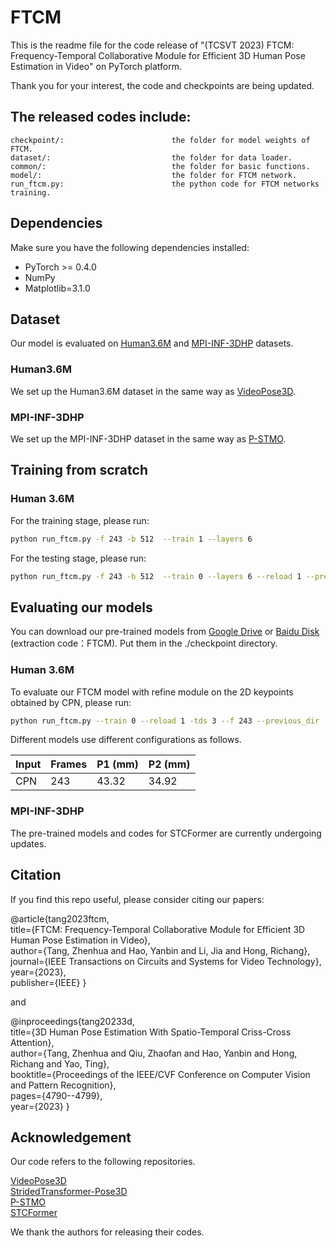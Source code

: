 # FTCM
This is the readme file for the code release of "(TCSVT 2023) FTCM: Frequency-Temporal Collaborative Module for Efficient 3D Human Pose Estimation in Video" on PyTorch platform.

Thank you for your interest, the code and checkpoints are being updated.



## The released codes include:
    checkpoint/:                        the folder for model weights of FTCM.
    dataset/:                           the folder for data loader.
    common/:                            the folder for basic functions.
    model/:                             the folder for FTCM network.
    run_ftcm.py:                        the python code for FTCM networks training.


## Dependencies
Make sure you have the following dependencies installed:
* PyTorch >= 0.4.0
* NumPy
* Matplotlib=3.1.0

## Dataset

Our model is evaluated on [Human3.6M](http://vision.imar.ro/human3.6m) and [MPI-INF-3DHP](https://vcai.mpi-inf.mpg.de/3dhp-dataset/) datasets. 

### Human3.6M
We set up the Human3.6M dataset in the same way as [VideoPose3D](https://github.com/facebookresearch/VideoPose3D/blob/master/DATASETS.md). 
### MPI-INF-3DHP
We set up the MPI-INF-3DHP dataset in the same way as [P-STMO](https://github.com/paTRICK-swk/P-STMO). 


## Training from scratch
### Human 3.6M
For the training stage, please run:
```bash
python run_ftcm.py -f 243 -b 512  --train 1 --layers 6 
```
For the testing stage, please run:
```bash
python run_ftcm.py -f 243 -b 512  --train 0 --layers 6 --reload 1 --previous_dir ./checkpoint/your_best_model.pth
```


## Evaluating our models

You can download our pre-trained models from [Google Drive](https://drive.google.com/drive/folders/1Am_SJ9cUh9xDO7tdC0sF8Pl6x4kg2TrR?usp=sharing) or [Baidu Disk](https://pan.baidu.com/s/1ga_UDRy1eK9cBDTYCALdkA) (extraction code：FTCM). Put them in the ./checkpoint directory.

### Human 3.6M

To evaluate our FTCM model with refine module on the 2D keypoints obtained by CPN, please run:

```bash
python run_ftcm.py --train 0 --reload 1 -tds 3 --f 243 --previous_dir ./checkpoint/model_243_refine/no_refine_6_4331.pth --refine --refine_reload 1 --previous_refine_name ./checkpoint/model_351_refine/refine_6_4331.pth
```

Different models use different configurations as follows.

| Input | Frames | P1 (mm) | P2 (mm) | 
| -------------| ------------- | ------------- | ------------- |
| CPN | 243  | 43.32  | 34.92  |



### MPI-INF-3DHP
The pre-trained models and codes for STCFormer are currently undergoing updates. 


## Citation

If you find this repo useful, please consider citing our papers:

@article{tang2023ftcm,\
  title={FTCM: Frequency-Temporal Collaborative Module for Efficient 3D Human Pose Estimation in Video},\
  author={Tang, Zhenhua and Hao, Yanbin and Li, Jia and Hong, Richang},\
  journal={IEEE Transactions on Circuits and Systems for Video Technology},\
  year={2023},\
  publisher={IEEE}
}

and

@inproceedings{tang20233d,\
  title={3D Human Pose Estimation With Spatio-Temporal Criss-Cross Attention},\
  author={Tang, Zhenhua and Qiu, Zhaofan and Hao, Yanbin and Hong, Richang and Yao, Ting},\
  booktitle={Proceedings of the IEEE/CVF Conference on Computer Vision and Pattern Recognition},\
  pages={4790--4799},\
  year={2023}
}

## Acknowledgement
Our code refers to the following repositories.

[VideoPose3D](https://github.com/facebookresearch/VideoPose3D) \
[StridedTransformer-Pose3D](https://github.com/Vegetebird/StridedTransformer-Pose3D) \
[P-STMO](https://github.com/paTRICK-swk/P-STMO/tree/main) \
[STCFormer](https://github.com/zhenhuat/STCFormer) 

We thank the authors for releasing their codes.
